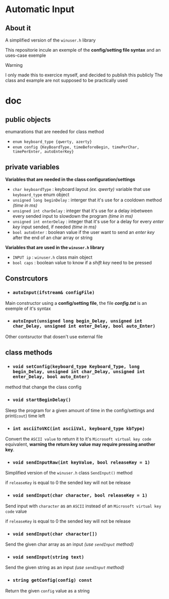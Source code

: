 # Automatic Input
## About it
A simplified version of the `winuser.h` library

This repositorie incule an exemple of the **config/setting file syntax** and an uses-case exemple

> [!WARNING]
> I only made this to exercice myself, and decided to publish this publicly
> The class and example are not supposed to be practically used

# doc
## public objects
enumarations that are needed for class method
 - `enum keyboard_type {qwerty, azerty}`
 - `enum config {KeyBoardType, timeBeforeBegin, timePerChar, timePerEnter, autoEnterKey}`
## private variables
**Variables that are needed in the class configuration/settings**
- `char keyboardType` : keyboard layout *(ex. qwerty)* variable that use `keyboard_type` enum object
- `unsigned long beginDelay` : interger that it's use for a cooldown method *(time in ms)*
- `unsigned int charDelay` : integer that it's use for a delay inbetween every sended input to slowdown the program *(time in ms)*
- `unsigned int enterDelay` : integer that it's use for a delay for every *enter key* input sended, if needed *(time in ms)*
- `bool autoEnter` : boolean value if the user want to send an *enter key* after the end of an char array or string

**Variables that are used in the `winuser.h` library**
 - `INPUT ip` : `winuser.h` class main object
 - `bool caps` : boolean value to know if a *shift key* need to be pressed
## Constrcutors
- ### `autoInput(ifstream& configFile)`
Main constructor using a **config/setting file**, the file ***config.txt*** is an exemple of it's syntax

- ### `autoInput(unsigned long begin_Delay, unsigned int char_Delay, unsigned int enter_Delay, bool auto_Enter)`
Other contsructor that dosen't use external file
## class methods
- ### `void setConfig(keyboard_type Keyboard_Type, long begin_Delay, unsigned int char_Delay, unsigned int enter_Delay, bool auto_Enter)`
method that change the class config
- ### `void startBeginDelay()`
Sleep the program for a given amount of time in the config/settings and print(`cout`) time left
- ### `int asciiToVKC(int asciiVal, keyboard_type kbType)`
Convert the `ASCII value` to return it to it's `Microsoft virtual key code` equivalent, **warning the return key value may require pressing another key**.
- ### `void sendInputRaw(int keyValue, bool releaseKey = 1)`
Simplified version of the `winuser.h` class `SendInput()` method

if `releaseKey` is equal to 0 the sended key will not be release
- ### `void sendInput(char character, bool releaseKey = 1)`
Send input with `character` as an `ASCII` instead of an `Microsoft virtual key code` value

if `releaseKey` is equal to 0 the sended key will not be release
- ### `void sendInput(char character[])`
Send the given char array as an input *(use `sendInput` method)*
- ### `void sendInput(string text)`
Send the given string as an input *(use `sendInput` method)*
- ### `string getConfig(config) const`
Return the given `config` value as a string
